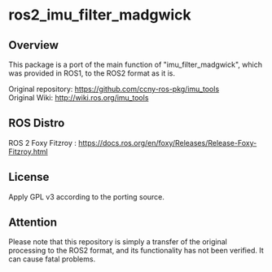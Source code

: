 # ros2_imu_filter_madgwick

## Overview

This package is a port of the main function of "imu_filter_madgwick", which was provided in ROS1, to the ROS2 format as it is.

Original repository: https://github.com/ccny-ros-pkg/imu_tools  
Original Wiki: http://wiki.ros.org/imu_tools  

## ROS Distro

ROS 2 Foxy Fitzroy : https://docs.ros.org/en/foxy/Releases/Release-Foxy-Fitzroy.html

## License

Apply GPL v3 according to the porting source.

## Attention

Please note that this repository is simply a transfer of the original processing to the ROS2 format, and its functionality has not been verified. It can cause fatal problems.